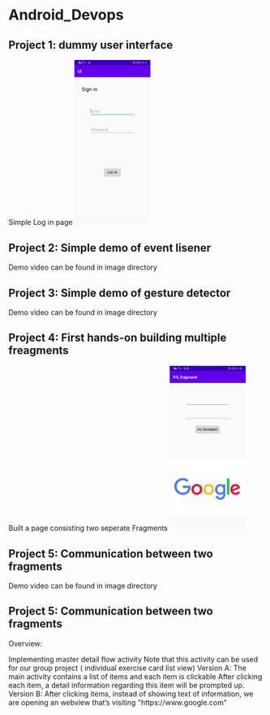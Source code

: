 # Android_Devops
<h2>Project 1: dummy user interface</h2>
Simple Log in page
<img src='https://github.com/jeff024/Android_Devops/blob/master/images/Project1_screenshot.jpg' width="150">

<h2>Project 2: Simple demo of event lisener</h2>
Demo video can be found in image directory

<h2>Project 3: Simple demo of gesture detector</h2>
Demo video can be found in image directory

<h2>Project 4: First hands-on building multiple freagments</h2>
Built a page consisting two seperate Fragments
<img src='https://github.com/jeff024/Android_Devops/blob/master/images/Project4_fragment_screenshot.jpg' width="150">

<h2>Project 5: Communication between two fragments</h2>
Demo video can be found in image directory

<h2>Project 5: Communication between two fragments</h2>
<p>Overview:</p> 
Implementing master detail flow activity 
Note that this activity can be used for our group project ( individual exercise card list view) 
Version A: 
The main activity contains a list of items and each item is clickable 
After clicking each item, a detail information regarding this item will be prompted up. 
Version B: 
After clicking items, instead of showing text of information, we are opening an webview that’s visiting "https://www.google.com"
